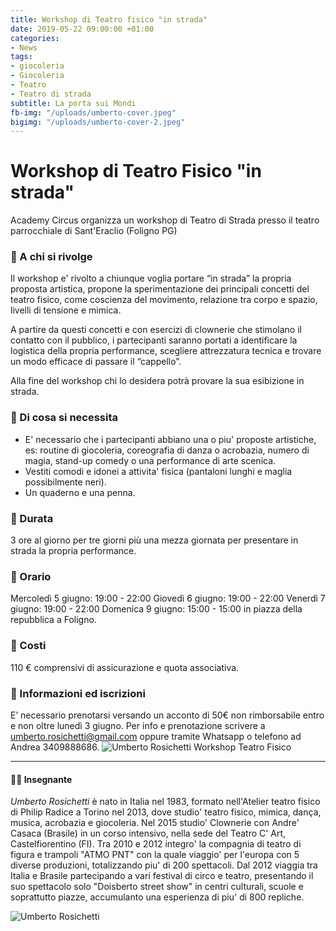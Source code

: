 ```yaml
---
title: Workshop di Teatro fisico "in strada"
date: 2019-05-22 09:00:00 +01:00
categories:
- News
tags:
- giocoleria
- Giocoleria
- Teatro
- Teatro di strada
subtitle: La porta sui Mondi
fb-img: "/uploads/umberto-cover.jpeg"
bigimg: "/uploads/umberto-cover-2.jpeg"
---
```


# Workshop di Teatro Fisico "in strada"
Academy Circus organizza un workshop di Teatro di Strada presso il teatro parrocchiale di Sant'Eraclio (Foligno PG)

### :circus_tent: A chi si rivolge
Il workshop e' rivolto a chiunque voglia portare “in strada” la propria proposta artistica, propone la sperimentazione dei principali concetti del teatro fisico, come coscienza del movimento, relazione tra corpo e spazio, livelli di tensione e mimica. 

A partire da questi concetti e con esercizi di clownerie che stimolano il contatto con il pubblico, i partecipanti saranno portati a identificare la logistica della propria performance, scegliere attrezzatura tecnica e trovare un modo efficace di passare il “cappello”. 

Alla fine del workshop chi lo desidera potrà provare la sua esibizione in strada.

### :circus_tent: Di cosa si necessita
- E' necessario che i partecipanti abbiano una o piu' proposte artistiche, es: routine di giocoleria, coreografia di danza o acrobazia, numero di magia, stand-up comedy o una performance di arte scenica.
- Vestiti comodi e idonei a attivita' fisica (pantaloni lunghi e maglia possibilmente neri).
- Un quaderno e una penna.

### :circus_tent: Durata
3 ore al giorno per tre giorni più una mezza giornata per presentare in strada la propria performance.

### :circus_tent: Orario
Mercoledì 5 giugno: 19:00 - 22:00
Giovedì 6 giugno: 19:00 - 22:00
Venerdì 7 giugno: 19:00 - 22:00
Domenica 9 giugno: 15:00 - 15:00 in piazza della repubblica a Foligno.

### :circus_tent: Costi
110 € comprensivi di assicurazione e quota associativa.

### :circus_tent: Informazioni ed iscrizioni
E’ necessario prenotarsi versando un acconto di 50€ non rimborsabile entro e non oltre lunedì 3 giugno.
Per info e prenotazione scrivere a umberto.rosichetti@gmail.com oppure tramite Whatsapp o telefono ad Andrea 3409888686.
![Umberto Rosichetti Workshop Teatro Fisico](/uploads/umberto-gruppo.jpeg)

---

#### :man_cartwheeling: Insegnante
*Umberto Rosichetti* è nato in Italia nel 1983, formato nell'Atelier teatro fisico di Philip Radice a Torino nel 2013, dove studio' teatro fisico, mimica, dança, musica, acrobazia e giocoleria. Nel 2015 studio' Clownerie con Andre' Casaca (Brasile) in un corso intensivo, nella sede del Teatro C' Art, Castelfiorentino (FI).
Tra 2010 e 2012 integro' la compagnia di teatro di figura e trampoli "ATMO PNT" con la quale viaggio' per l'europa con 5 diverse produzioni, totalizzando piu' di 200 spettacoli.
Dal 2012 viaggia tra Italia e Brasile partecipando a vari festival di circo e teatro, presentando il suo spettacolo solo "Doisberto street show" in centri culturali, scuole e soprattutto piazze, accumulanto una esperienza di piu' di 800 repliche.

![Umberto Rosichetti](/uploads/umberto-cover.jpeg)
